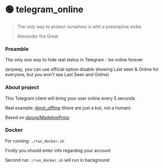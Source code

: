 # 🟢 telegram_online 

> The only way to protect ourselves is with a preemptive strike
> 
> Alexander the Great

### Preamble

The only one way to hide real status in Telegram - be online forever

(anyway, you can use official option disable showing Last seen & Online for everyone, but you won't see Last Seen and Online)

### About project

This Telegram client will bring your user online every 5 seconds

Real example: [@not_offline](https://t.me/not_offline) (there are just a bot, not a human)

Based on [danog/MadelineProto](https://github.com/danog/MadelineProto)

### Docker

For running: `./run_docker.sh`

Firstly you should enter info regarding your account 

Second run `./run_docker.sh` will run in background

